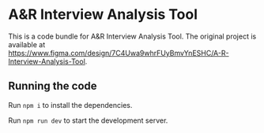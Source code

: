 
  # A&R Interview Analysis Tool

  This is a code bundle for A&R Interview Analysis Tool. The original project is available at https://www.figma.com/design/7C4Uwa9whrFUyBmvYnESHC/A-R-Interview-Analysis-Tool.

  ## Running the code

  Run `npm i` to install the dependencies.

  Run `npm run dev` to start the development server.
  